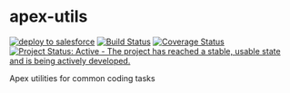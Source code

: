 # apex-utils

[![deploy to salesforce](https://img.shields.io/badge/salesforce-deploy-blue.svg)](https://githubsfdeploy.herokuapp.com)
[![Build Status](https://img.shields.io/travis/RedTeal/apex-utils/master.svg)](https://travis-ci.org/RedTeal/apex-utils)
[![Coverage Status](https://img.shields.io/coveralls/RedTeal/apex-utils/master.svg)](https://coveralls.io/github/RedTeal/apex-utils?branch=master)
[![Project Status: Active - The project has reached a stable, usable state and is being actively developed.](http://www.repostatus.org/badges/latest/active.svg)](http://www.repostatus.org/#active)

Apex utilities for common coding tasks

